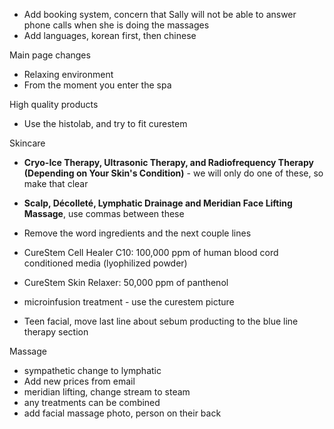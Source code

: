 
- Add booking system, concern that Sally will not be able to answer phone calls when she is doing the massages
- Add languages, korean first, then chinese



Main page changes
- Relaxing environment
- From the moment you enter the spa

High quality products
- Use the histolab, and try to fit curestem

Skincare

- **Cryo-Ice Therapy, Ultrasonic Therapy, and Radiofrequency Therapy (Depending on Your Skin's Condition)** - we will only do one of these, so make that clear

- **Scalp, Décolleté, Lymphatic Drainage and Meridian Face Lifting Massage**, use commas between these

- Remove the word ingredients and the next couple lines
- CureStem Cell Healer C10: 100,000 ppm of human blood cord conditioned media (lyophilized powder)
- CureStem Skin Relaxer: 50,000 ppm of panthenol
- microinfusion treatment - use the curestem picture


- Teen facial, move last line about sebum producting to the blue line therapy section


Massage
- sympathetic change to lymphatic
- Add new prices from email
- meridian lifting, change stream to steam
- any treatments can be combined 
- add facial massage photo, person on their back
